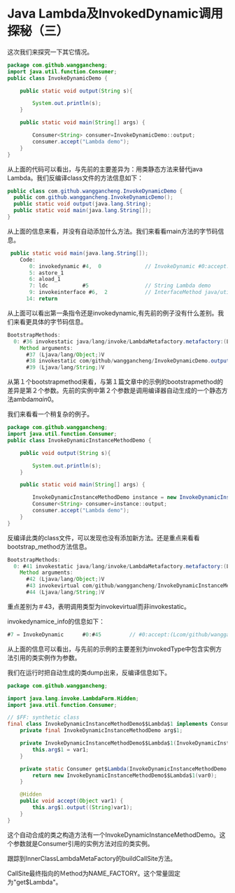# Java Lambda及InvokedDynamic调用探秘（三）

这次我们来探究一下其它情况。

```java
package com.github.wanggancheng;
import java.util.function.Consumer;
public class InvokeDynamicDemo {

    public static void output(String s){

        System.out.println(s);
    }

    public static void main(String[] args) {

        Consumer<String> consumer=InvokeDynamicDemo::output;
        consumer.accept("Lambda demo");
    }
}
```

从上面的代码可以看出，与先前的主要差异为：用类静态方法来替代java Lambda。我们反编译class文件的方法信息如下：

```java
public class com.github.wanggancheng.InvokeDynamicDemo {
  public com.github.wanggancheng.InvokeDynamicDemo();
  public static void output(java.lang.String);
  public static void main(java.lang.String[]);
}
```

从上面的信息来看，并没有自动添加什么方法。我们来看看ｍain方法的字节码信息。

```java
 public static void main(java.lang.String[]);
    Code:
       0: invokedynamic #4,  0              // InvokeDynamic #0:accept:()Ljava/util/function/Consumer;
       5: astore_1
       6: aload_1
       7: ldc           #5                  // String Lambda demo
       9: invokeinterface #6,  2            // InterfaceMethod java/util/function/Consumer.accept:(Ljava/lang/Object;)V
      14: return
```

从上面可以看出第一条指令还是invokedynamic,有先前的例子没有什么差别。我们来看更具体的字节码信息。

```java
BootstrapMethods:
  0: #36 invokestatic java/lang/invoke/LambdaMetafactory.metafactory:(Ljava/lang/invoke/MethodHandles$Lookup;Ljava/lang/String;Ljava/lang/invoke/MethodType;Ljava/lang/invoke/MethodType;Ljava/lang/invoke/MethodHandle;Ljava/lang/invoke/MethodType;)Ljava/lang/invoke/CallSite;
    Method arguments:
      #37 (Ljava/lang/Object;)V
      #38 invokestatic com/github/wanggancheng/InvokeDynamicDemo.output:(Ljava/lang/String;)V
      #39 (Ljava/lang/String;)V
```

从第１个bootstrapmethod来看，与第１篇文章中的示例的bootstrapmethod的差异是第２个参数。先前的实例中第２个参数是调用编译器自动生成的一个静态方法ambda$main$0。

我们来看看一个稍复杂的例子。

```java
package com.github.wanggancheng;
import java.util.function.Consumer;
public class InvokeDynamicInstanceMethodDemo {

    public void output(String s){

        System.out.println(s);
    }

    public static void main(String[] args) {

        InvokeDynamicInstanceMethodDemo instance = new InvokeDynamicInstanceMethodDemo();
        Consumer<String> consumer=instance::output;
        consumer.accept("Lambda demo");
    }
}
```

反编译此类的class文件，可以发现也没有添加新方法。还是重点来看看bootstrap\_method方法信息。

```java
BootstrapMethods:
  0: #41 invokestatic java/lang/invoke/LambdaMetafactory.metafactory:(Ljava/lang/invoke/MethodHandles$Lookup;Ljava/lang/String;Ljava/lang/invoke/MethodType;Ljava/lang/invoke/MethodType;Ljava/lang/invoke/MethodHandle;Ljava/lang/invoke/MethodType;)Ljava/lang/invoke/CallSite;
    Method arguments:
      #42 (Ljava/lang/Object;)V
      #43 invokevirtual com/github/wanggancheng/InvokeDynamicInstanceMethodDemo.output:(Ljava/lang/String;)V
      #44 (Ljava/lang/String;)V
```

重点差别为＃43，表明调用类型为invokevirtual而非invokestatic。

invokedynamice\_info的信息如下：

```java
#7 = InvokeDynamic      #0:#45         // #0:accept:(Lcom/github/wanggancheng/InvokeDynamicInstanceMethodDemo;)Ljava/util/function/Consumer;
```

从上面的信息可以看出，与先前的示例的主要差别为invokedType中包含实例方法引用的类实例作为参数。

我们在运行时把自动生成的类dump出来，反编译信息如下。

```java
package com.github.wanggancheng;

import java.lang.invoke.LambdaForm.Hidden;
import java.util.function.Consumer;

// $FF: synthetic class
final class InvokeDynamicInstanceMethodDemo$$Lambda$1 implements Consumer {
    private final InvokeDynamicInstanceMethodDemo arg$1;

    private InvokeDynamicInstanceMethodDemo$$Lambda$1(InvokeDynamicInstanceMethodDemo var1) {
        this.arg$1 = var1;
    }

    private static Consumer get$Lambda(InvokeDynamicInstanceMethodDemo var0) {
        return new InvokeDynamicInstanceMethodDemo$$Lambda$1(var0);
    }

    @Hidden
    public void accept(Object var1) {
        this.arg$1.output((String)var1);
    }
}
```

这个自动合成的类之构造方法有一个InvokeDynamicInstanceMethodDemo。这个参数就是Consumer引用的实例方法对应的类实例。

  跟踪到InnerClassLambdaMetaFactory的buildCallSite方法。

CallSite最终指向的Ｍethod为NAME\_FACTORY。这个常量固定为"get$Lambda"。







